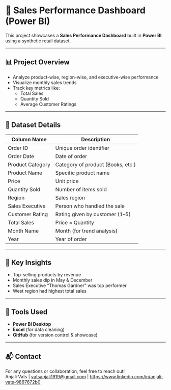 # 🧾 Sales Performance Dashboard (Power BI)

This project showcases a **Sales Performance Dashboard** built in **Power BI** using a synthetic retail dataset.

---

## 📊 Project Overview

- Analyze product-wise, region-wise, and executive-wise performance
- Visualize monthly sales trends
- Track key metrics like:
  - Total Sales
  - Quantity Sold
  - Average Customer Ratings

---

## 📁 Dataset Details

| Column Name         | Description                        |
|---------------------|------------------------------------|
| Order ID            | Unique order identifier            |
| Order Date          | Date of order                      |
| Product Category    | Category of product (Books, etc.)  |
| Product Name        | Specific product name              |
| Price               | Unit price                         |
| Quantity Sold       | Number of items sold               |
| Region              | Sales region                       |
| Sales Executive     | Person who handled the sale        |
| Customer Rating     | Rating given by customer (1–5)     |
| Total Sales         | Price × Quantity                   |
| Month Name          | Month (for trend analysis)         |
| Year                | Year of order                      |

---

## 📌 Key Insights

- Top-selling products by revenue
- Monthly sales dip in May & December
- Sales Executive “Thomas Gardner” was top performer
- West region had highest total sales

---

## 🧰 Tools Used

- **Power BI Desktop**
- **Excel** (for data cleaning)
- **GitHub** (for version control & showcase)

---

## 📬 Contact

For any questions or collaboration, feel free to reach out!  
Anjali Vats | vatsanjali1919@gmail.com | https://www.linkedin.com/in/anjali-vats-9867672b0

